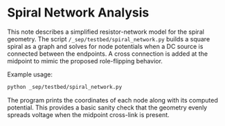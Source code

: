 # Spiral Network Analysis

This note describes a simplified resistor-network model for the
spiral geometry. The script `/_sep/testbed/spiral_network.py` builds a
square spiral as a graph and solves for node potentials when a DC
source is connected between the endpoints. A cross connection is added
at the midpoint to mimic the proposed role-flipping behavior.

Example usage:

```bash
python _sep/testbed/spiral_network.py
```

The program prints the coordinates of each node along with its computed
potential. This provides a basic sanity check that the geometry evenly
spreads voltage when the midpoint cross-link is present.
